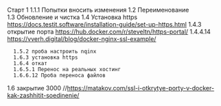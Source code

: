 Старт 1
      1.1.1 Попытки вносить изменения
      1.2 Переименование  
      1.3 Обновление и чистка
      1.4 Установка https https://docs.testit.software/installation-guide/set-up-https.html
        1.4.3 открытие порта https://hub.docker.com/r/steveltn/https-portal/
        1.4.4.14  https://vverh.digital/blog/docker-nginx-ssl-example/

      1.5.2 проба настроить nqinx
      1.6.3 установка https
      1.6.4 откат
      1.6.5.1 Перенос на реальных хостинг
      1.6.6.12 Проба переноса файлов 





1.6 закрытие 3000  //https://matakov.com/ssl-i-otkrytye-porty-v-docker-kak-zashhitit-soedinenie/




